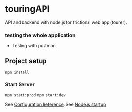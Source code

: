 # touringAPI

API and backend with node.js for frictional web app (tourer). 


### testing the whole application
-  Testing with postman

## Project setup

`
npm install
`

### Start Server

``
npm start:prod
``
``
npm start:dev 
``

See [Configuration Reference](`https://www.npmjs.com/`).
See [Node.js startup](`https://github.com/acquahsamuel/node-project-startup`)
